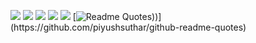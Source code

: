 ![](http://github-profile-summary-cards.vercel.app/api/cards/profile-details?username=qalqaa&theme=material_palenight)
![](http://github-profile-summary-cards.vercel.app/api/cards/repos-per-language?username=qalqaa&theme=material_palenight)
![](http://github-profile-summary-cards.vercel.app/api/cards/most-commit-language?username=qalqaa&theme=material_palenight)
![](http://github-profile-summary-cards.vercel.app/api/cards/stats?username=qalqaa&theme=material_palenight)
![](http://github-profile-summary-cards.vercel.app/api/cards/productive-time?username=qalqaa&theme=material_palenight&utcOffset=8)
[![Readme Quotes](https://quotes-github-readme.vercel.app/api?type=horizontal&theme=catppuccin&author=Azazin&#32;Kreet&quote=&#1040;&#1085;&#1075;&#1091;&#1083;&#1103;&#1088;&#32;&#1101;&#1085;&#1074;&#1077;&#1083;&#1086;&#1091;&#1087;&#41;&#41;&#41;&#41;&#41;&#41;&#41;&#41;&#41;&#41;&#41;&#41;)))](https://github.com/piyushsuthar/github-readme-quotes)
